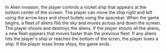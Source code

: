 
In Alien invasion, the player controls a rocket ship that appears at the bottom center of the screen. 
The player can move the ship right and left using the arrow keys and shoot bullets using the spacebar.
    When the game begins, a fleet of aliens fills the sky and moves across and down the screen. 
    The player shoots and destroys the aliens. 
        If the player shoots all the aliens, a new fleet appears that moves faster than the previous fleet. 
    If any aliens hits the player's ship or reaches the bottom of the scren, the player loses a ship.
    If the player loses three ships, the game ends.

